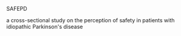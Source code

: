SAFEPD

a cross-sectional study on the perception of safety in patients with idiopathic Parkinson's disease
